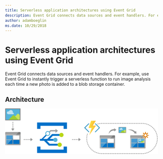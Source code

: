 ```yaml
---
title: Serverless application architectures using Event Grid 
description: Event Grid connects data sources and event handlers. For example, use Event Grid to instantly trigger a serverless function to run image analysis each time a new photo is added to a blob storage container.
author: adamboeglin
ms.date: 10/29/2018
---
```

# Serverless application architectures using Event Grid 
Event Grid connects data sources and event handlers. For example, use Event Grid to instantly trigger a serverless function to run image analysis each time a new photo is added to a blob storage container.

## Architecture
<img src="media/serverless-application-architectures-using-event-grid.svg" alt='architecture diagram' />